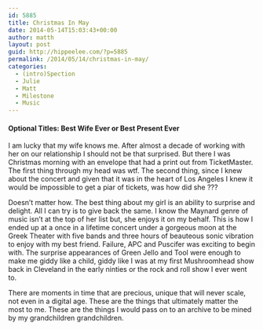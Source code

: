 ```yaml
---
id: 5885
title: Christmas In May
date: 2014-05-14T15:03:43+00:00
author: matth
layout: post
guid: http://hippeelee.com/?p=5885
permalink: /2014/05/14/christmas-in-may/
categories:
  - (intro)Spection
  - Julie
  - Matt
  - Milestone
  - Music
---
```

#### Optional Titles: Best Wife Ever or Best Present Ever

I am lucky that my wife knows me. After almost a decade of working with her on our relationship I should not be that surprised. But there I was Christmas morning with an envelope that had a print out from TicketMaster. The first thing through my head was wtf. The second thing, since I knew about the concert and given that it was in the heart of Los Angeles I knew it would be impossible to get a piar of tickets, was how did she ???<!--more-->

Doesn&#8217;t matter how. The best thing about my girl is an ability to surprise and delight. All I can try is to give back the same. I know the Maynard genre of music isn&#8217;t at the top of her list but, she enjoys it on my behalf. This is how I ended up at a once in a lifetime concert under a gorgeous moon at the Greek Theater with five bands and three hours of beauteous sonic vibration to enjoy with my best friend. Failure, APC and Puscifer was exciting to begin with. The surprise appearances of Green Jello and Tool were enough to make me giddy like a child, giddy like I was at my first Mushroomhead show back in Cleveland in the early ninties or the rock and roll show I ever went to.

There are moments in time that are precious, unique that will never scale, not even in a digital age. These are the things that ultimately matter the most to me. These are the things I would pass on to an archive to be mined by my grandchildren grandchildren.

&nbsp;